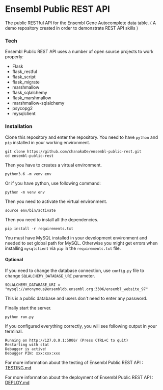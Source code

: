 # Ensembl Public REST API

The public RESTful API for the Ensembl Gene Autocomplete data table. ( A demo repository created in order to demonstrate REST API skills )

### Tech

Ensembl Public REST API uses a number of open source projects to work properly:

* Flask
* flask_restful
* flask_script
* flask_migrate
* marshmallow
* flask_sqlalchemy
* flask_marshmallow
* marshmallow-sqlalchemy
* psycopg2
* mysqlclient

### Installation

Clone this repository and enter the repository. You need to have `python` and `pip` installed in your working environment.

```
git clone https://github.com/chanakaDe/ensembl-public-rest.git
cd ensembl-public-rest
```
Then you have to creates a virtual environment.
```
python3.6 -m venv env
```
Or if you have python, use following command:
```
python -m venv env
```
Then you need to activate the virtual environment.
```
source env/bin/activate
```
Then you need to install all the dependencies.
```
pip install -r requirements.txt
```

You must have MySQL installed in your development environment and needed to set global path for MySQL. Otherwise you might get errors when installing `mysqlclient` via `pip` in the `requirements.txt` file.

#### Optional
If you need to change the database connection, use `config.py` file to change `SQLALCHEMY_DATABASE_URI` parameter.

```
SQLALCHEMY_DATABASE_URI = "mysql://anonymous@ensembldb.ensembl.org:3306/ensembl_website_97"
```
This is a public database and users don't need to enter any password.

Finally start the server.
```
python run.py
```
If you configured everything correctly, you will see following output in your terminal.
```
Running on http://127.0.0.1:5000/ (Press CTRL+C to quit)
Restarting with stat
Debugger is active!
Debugger PIN: xxx:xxx:xxx
```
For more information about the testing of Ensembl Public REST API : [TESTING.md](https://github.com/chanakaDe/ensembl-public-rest/blob/master/TESTING.md)

For more information about the deployment of Ensembl Public REST API : [DEPLOY.md](https://github.com/chanakaDe/ensembl-public-rest/blob/master/DEPLOY.md)

